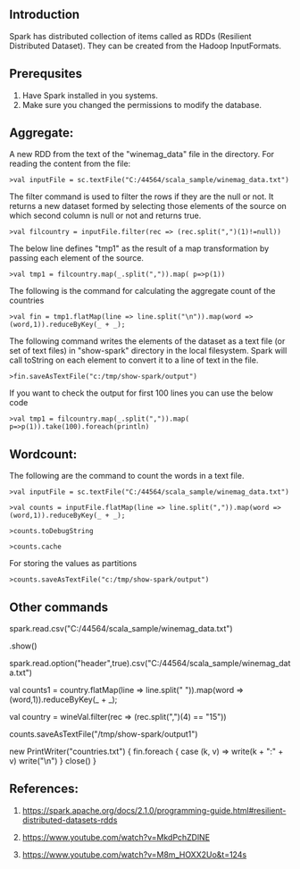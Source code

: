 ## Introduction
Spark has distributed collection of items called as RDDs (Resilient Distributed Dataset). They can be created from the Hadoop InputFormats.

## Prerequsites
1. Have Spark installed in you systems.
2. Make sure you changed the permissions to modify the database. 

## Aggregate:

A new RDD from the text of the "winemag_data" file in the directory. For reading the content from the file:

```
>val inputFile = sc.textFile("C:/44564/scala_sample/winemag_data.txt")
```
The filter command is used to filter the rows if they are the null or not. It returns a new dataset formed by selecting those elements of the source on which second column is null or not and returns true.
```
>val filcountry = inputFile.filter(rec => (rec.split(",")(1)!=null))
```

The below line defines "tmp1" as the result of a map transformation by passing each element of the source.
```
>val tmp1 = filcountry.map(_.split(",")).map( p=>p(1))
```
The following is the command for calculating the aggregate count of the countries

```
>val fin = tmp1.flatMap(line => line.split("\n")).map(word => (word,1)).reduceByKey(_ + _);
```
The following command writes the elements of the dataset as a text file (or set of text files) in "show-spark" directory in the local filesystem. Spark will call toString on each element to convert it to a line of text in the file.
```
>fin.saveAsTextFile("c:/tmp/show-spark/output")
```

If you want to check the output for first 100 lines you can use the below code
```
>val tmp1 = filcountry.map(_.split(",")).map( p=>p(1)).take(100).foreach(println)
```

## Wordcount:

The following are the command to count the words in a text file.

```
>val inputFile = sc.textFile("C:/44564/scala_sample/winemag_data.txt")
```

```
>val counts = inputFile.flatMap(line => line.split(",")).map(word => (word,1)).reduceByKey(_ + _);
```

```
>counts.toDebugString
```

```
>counts.cache
```

For storing the values as partitions 
```
>counts.saveAsTextFile("c:/tmp/show-spark/output")
```

## Other commands

spark.read.csv("C:/44564/scala_sample/winemag_data.txt")

.show()

spark.read.option("header",true).csv("C:/44564/scala_sample/winemag_data.txt")

val counts1 = country.flatMap(line => line.split(" ")).map(word => (word,1)).reduceByKey(_ + _);

val country = wineVal.filter(rec => (rec.split(",")(4) == "15"))

counts.saveAsTextFile("/tmp/show-spark/output1")


new PrintWriter("countries.txt") {
  fin.foreach {
    case (k, v) =>
      write(k + ":" + v)
      write("\n")
  }
  close()
}


## References:

1. https://spark.apache.org/docs/2.1.0/programming-guide.html#resilient-distributed-datasets-rdds

2. https://www.youtube.com/watch?v=MkdPchZDlNE

3. https://www.youtube.com/watch?v=M8m_HOXX2Uo&t=124s
